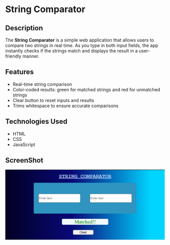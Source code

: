 # String Comparator

## Description

The **String Comparator** is a simple web application that allows users to compare two strings in real time. As you type in both input fields, the app instantly checks if the strings match and displays the result in a user-friendly manner.

## Features

- Real-time string comparison
- Color-coded results: green for matched strings and red for unmatched strings
- Clear button to reset inputs and results
- Trims whitespace to ensure accurate comparisons

## Technologies Used

- HTML
- CSS
- JavaScript

## ScreenShot

<img src="/Screenshot.png">
